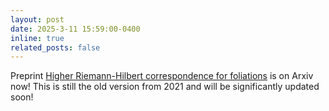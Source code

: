 ```yaml
---
layout: post
date: 2025-3-11 15:59:00-0400
inline: true
related_posts: false
---
```


Preprint [Higher Riemann-Hilbert correspondence for foliations](https://www.arxiv.org/abs/2503.08457) is on Arxiv now! This is still the old version from 2021 and will be significantly updated soon!